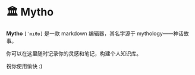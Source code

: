 # 🏛️ Mytho

**Mytho** `[ˈmɪθɒ]` 是一款 markdown 编辑器，其名字源于 mythology——神话故事。

你可以在这里随时记录你的灵感和笔记，构建个人知识库。

祝你使用愉快 :)
